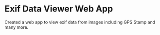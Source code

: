 # Exif Data Viewer Web App
 Created a web app to view exif data from images including GPS Stamp and many more.
